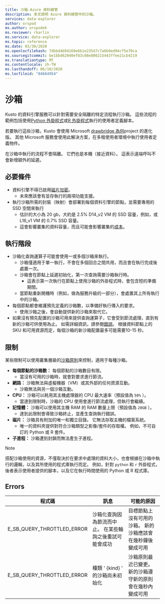 ```yaml
---
title: 沙箱-Azure 資料總管
description: 本文說明 Azure 資料總管中的沙箱。
services: data-explorer
author: orspod
ms.author: orspodek
ms.reviewer: rkarlin
ms.service: data-explorer
ms.topic: reference
ms.date: 03/30/2020
ms.openlocfilehash: 7dbbd4b94169e6b1e23547c7a6b9ed94cf5e70ca
ms.sourcegitcommit: be1bbd62040ef83c08e800215443ffee21cb4219
ms.translationtype: MT
ms.contentlocale: zh-TW
ms.lasthandoff: 06/10/2020
ms.locfileid: "84664954"
---
```

# <a name="sandboxes"></a>沙箱

Kusto 的資料引擎服務可以針對需要安全隔離的特定流程執行沙箱。
這些流程的範例包括使用[Python 外掛程式](../query/pythonplugin.md)或[R 外掛程式](../query/rplugin.md)執行的使用者定義腳本。

若要執行這些沙箱，Kusto 會使用 Microsoft [drawbridge 為何](https://www.microsoft.com/research/project/drawbridge/)project 的進化版。 其他 Microsoft 服務會使用此解決方案，在多租使用者環境中執行使用者定義物件。

在沙箱中執行的流程不會隔離。 它們也是本機（接近資料）。 這表示遠端呼叫不會新增額外的延遲。

## <a name="prerequisites"></a>必要條件

* 資料引擎不得已啟用[磁片加密](../../security.md#data-encryption)。
  * 未來應該會有並存執行的兩項功能支援。
* 執行沙箱所需的封裝（映射）會部署到每個資料引擎的節點，並需要專用的 SSD 空間來執行
  * 估計的大小為 20 gb，大約是 2.5% D14_v2 VM 的 SSD 容量，例如，或 L16_v1 VM 的 0.7% SSD 容量。
  * 這會影響叢集的資料容量，而且可能會影響叢集的[成本](https://azure.microsoft.com/pricing/details/data-explorer)。

## <a name="runtime"></a>執行階段

* 沙箱化查詢運算子可能會使用一或多個沙箱來執行。
  * 沙箱僅適用于單一執行，不會在多個回合之間共用，而且會在執行完成後處置一次。
  * 沙箱會在節點上延遲初始化，第一次查詢需要沙箱執行時。
    * 這表示第一次執行在節點上使用沙箱的外掛程式時，會包含短的準備期間。
  * 當節點重新開機時（例如，做為服務升級的一部分），會處置其上所有執行中的沙箱。
* 每個節點都會維護預先定義的沙箱數，以準備好執行傳入的要求。
  * 使用沙箱之後，會自動提供新的沙箱來取代它。
* 如果沒有預先配置的沙箱可用來提供查詢運算子，它會受到節流處理，直到有新的沙箱可供使用為止。 如需詳細資訊，請參閱[錯誤](#errors)。 根據資料節點上的 SKU 和可用資源而定，每個沙箱的新沙箱配置最多可能需要10-15 秒。

## <a name="limitations"></a>限制

某些限制可以使用叢集層級的[沙箱原則](../management/sandboxpolicy.md)來控制，適用于每種沙箱。

* **每個節點的沙箱數：** 每個節點的沙箱數目有限。
  * 當沒有可用的沙箱時，就會對要求進行節流。
* **網路：** 沙箱無法與虛擬機器（VM）或其外部的任何資源互動。
  * 沙箱無法與另一個沙箱互動。
* **CPU：** 沙箱可以耗用其主機處理器的 CPU 最大速率（預設值為 `50%` ）。
  * 當達到限制時，沙箱的 CPU 使用會進行節流處理，但執行會繼續。
* **記憶體：** 沙箱可以使用其主機 RAM 的 RAM 數量上限（預設值為 `20GB` ）。
  * 達到此限制會導致沙箱終止，並產生查詢執行錯誤。
* **磁片：** 沙箱具有附加的唯一和獨立目錄。 它無法存取主機的檔案系統。
  * 唯一的資料夾提供對符合沙箱類型之影像/套件的存取權。 例如，不可自訂的 Python 或 R 套件。
* **子進程：** 沙箱遭到封鎖而無法產生子進程。

> [!NOTE]
> 搭配沙箱使用的資源，不僅取決於在要求中處理的資料大小，也會根據在沙箱中執行的邏輯，以及其所使用的程式庫執行而定。
> 例如，針對 `python` 和 `r` 外掛程式，後者表示使用者提供的腳本，以及它在執行時間使用的 Python 或 R 程式庫。

## <a name="errors"></a>Errors

|程式碼                      |訊息                                                                                        |可能的原因                                                                                                    |
|--------------------------|-----------------------------------------------------------------------------------------------|--------------------------------------------------------------------------------------------------------------------|
|E_SB_QUERY_THROTTLED_ERROR|沙箱化查詢因為節流而中止。 在某些輪詢之後重試可能會成功   |目標節點上沒有可用的沙箱。 新的沙箱應該會在幾秒鐘後變成可用     |
|E_SB_QUERY_THROTTLED_ERROR|種類 ' {kind} ' 的沙箱尚未初始化                       |沙箱原則最近已變更。 新的沙箱遵守新的原則會在幾秒內變成可用           |

